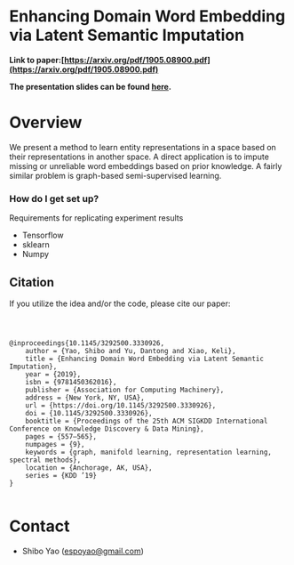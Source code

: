 #  Enhancing Domain Word Embedding via Latent Semantic Imputation  #

**Link to paper:[https://arxiv.org/pdf/1905.08900.pdf](https://arxiv.org/pdf/1905.08900.pdf)**

**The presentation slides can be found [here](https://github.com/ShiboYao/ShiboYao.github.io/blob/master/KDD19Yao.pdf).**

Overview 
======
 
We present a method to learn entity representations in a space based on their representations in another space. A direct application is to impute missing or unreliable word embeddings based on prior knowledge. A fairly similar problem is graph-based semi-supervised learning. 

### How do I get set up? ###

Requirements for replicating experiment results

+ Tensorflow
+ sklearn
+ Numpy


## Citation ##

If you utilize the idea and/or the code, please cite our paper:


```



@inproceedings{10.1145/3292500.3330926,
	author = {Yao, Shibo and Yu, Dantong and Xiao, Keli},
	title = {Enhancing Domain Word Embedding via Latent Semantic Imputation},
	year = {2019},
	isbn = {9781450362016},
	publisher = {Association for Computing Machinery},
	address = {New York, NY, USA},
	url = {https://doi.org/10.1145/3292500.3330926},
	doi = {10.1145/3292500.3330926},
	booktitle = {Proceedings of the 25th ACM SIGKDD International Conference on Knowledge Discovery & Data Mining},
	pages = {557–565},
	numpages = {9},
	keywords = {graph, manifold learning, representation learning, spectral methods},
	location = {Anchorage, AK, USA},
	series = {KDD ’19}
}
 
```

Contact
======

* Shibo Yao ([espoyao@gmail.com](espoyao@gmail.com))

